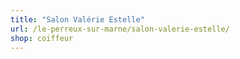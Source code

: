 ```yaml
---
title: "Salon Valérie Estelle"
url: /le-perreux-sur-marne/salon-valerie-estelle/
shop: coiffeur
---
```


